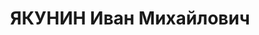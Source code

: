 ---
title: ЯКУНИН Иван Михайлович
description: 'Род. в 1902, г. Белгород.

  Приговор: 24.11.1937 – ВМН'
---